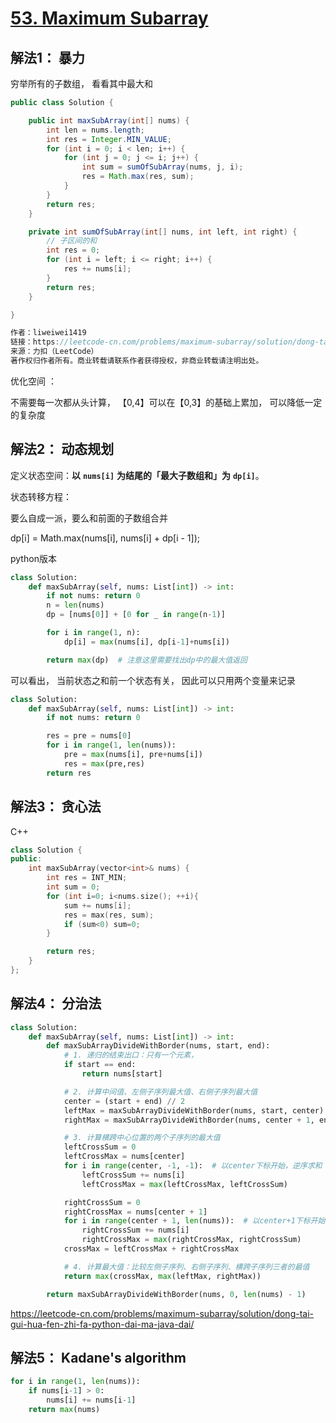 # [53. Maximum Subarray](https://leetcode-cn.com/problems/maximum-subarray/)

## 解法1： 暴力

穷举所有的子数组， 看看其中最大和

```java
public class Solution {

    public int maxSubArray(int[] nums) {
        int len = nums.length;
        int res = Integer.MIN_VALUE;
        for (int i = 0; i < len; i++) {
            for (int j = 0; j <= i; j++) {
                int sum = sumOfSubArray(nums, j, i);
                res = Math.max(res, sum);
            }
        }
        return res;
    }

    private int sumOfSubArray(int[] nums, int left, int right) {
        // 子区间的和
        int res = 0;
        for (int i = left; i <= right; i++) {
            res += nums[i];
        }
        return res;
    }

}

作者：liweiwei1419
链接：https://leetcode-cn.com/problems/maximum-subarray/solution/dong-tai-gui-hua-fen-zhi-fa-python-dai-ma-java-dai/
来源：力扣（LeetCode）
著作权归作者所有。商业转载请联系作者获得授权，非商业转载请注明出处。
```

优化空间 ：

不需要每一次都从头计算， 【0,4】可以在【0,3】的基础上累加， 可以降低一定的复杂度



## 解法2： 动态规划

定义状态空间：**以** **`nums[i]`** **为结尾的「最大子数组和」为** **`dp[i]`**。

状态转移方程：

  要么自成一派，要么和前面的子数组合并

dp[i] = Math.max(nums[i], nums[i] + dp[i - 1]);

python版本

```python
class Solution:
    def maxSubArray(self, nums: List[int]) -> int:
        if not nums: return 0
        n = len(nums)
        dp = [nums[0]] + [0 for _ in range(n-1)]

        for i in range(1, n):
            dp[i] = max(nums[i], dp[i-1]+nums[i])

        return max(dp)  # 注意这里需要找出dp中的最大值返回
```



可以看出， 当前状态之和前一个状态有关， 因此可以只用两个变量来记录

```python
class Solution:
    def maxSubArray(self, nums: List[int]) -> int:
        if not nums: return 0

        res = pre = nums[0]
        for i in range(1, len(nums)):
            pre = max(nums[i], pre+nums[i])
            res = max(pre,res)
        return res
```

## 解法3： 贪心法

C++

```c++
class Solution {
public:
    int maxSubArray(vector<int>& nums) {
        int res = INT_MIN;
        int sum = 0;
        for (int i=0; i<nums.size(); ++i){ 
            sum += nums[i];
            res = max(res, sum);
            if (sum<0) sum=0;
        }

        return res;
    }
};
```

## 解法4： 分治法

```python
class Solution:
    def maxSubArray(self, nums: List[int]) -> int:
        def maxSubArrayDivideWithBorder(nums, start, end):
            # 1. 递归的结束出口：只有一个元素，
            if start == end:
                return nums[start]

            # 2. 计算中间值、左侧子序列最大值、右侧子序列最大值
            center = (start + end) // 2
            leftMax = maxSubArrayDivideWithBorder(nums, start, center)
            rightMax = maxSubArrayDivideWithBorder(nums, center + 1, end)

            # 3. 计算横跨中心位置的两个子序列的最大值
            leftCrossSum = 0
            leftCrossMax = nums[center]
            for i in range(center, -1, -1):  # 以center下标开始，逆序求和
                leftCrossSum += nums[i]
                leftCrossMax = max(leftCrossMax, leftCrossSum)

            rightCrossSum = 0
            rightCrossMax = nums[center + 1]
            for i in range(center + 1, len(nums)):  # 以center+1下标开始，顺序求和
                rightCrossSum += nums[i]
                rightCrossMax = max(rightCrossMax, rightCrossSum)
            crossMax = leftCrossMax + rightCrossMax

            # 4. 计算最大值：比较左侧子序列、右侧子序列、横跨子序列三者的最值
            return max(crossMax, max(leftMax, rightMax))

        return maxSubArrayDivideWithBorder(nums, 0, len(nums) - 1)
```

https://leetcode-cn.com/problems/maximum-subarray/solution/dong-tai-gui-hua-fen-zhi-fa-python-dai-ma-java-dai/



## 解法5： Kadane's algorithm

```python
for i in range(1, len(nums)):
    if nums[i-1] > 0:
        nums[i] += nums[i-1]
    return max(nums)
```

